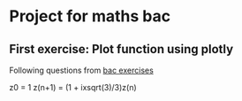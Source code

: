 # Project for maths bac

## First exercise: Plot function using plotly

Following questions from [bac exercises](https://www.lesmathsentongs.com/wp-content/uploads/2017/04/exo-type-bac-2.png)

z0 = 1
z(n+1) = (1 + ixsqrt(3)/3)z(n) 
